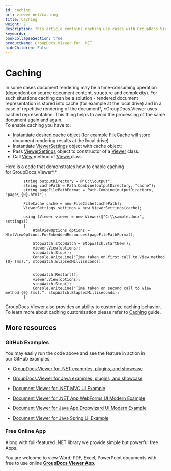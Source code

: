 ```yaml
---
id: caching
url: viewer-net/caching
title: Caching
weight: 2
description: This article contains caching use-cases with GroupDocs.Viewer within your .NET applications.
keywords: 
bookCollapseSection: true
productName: GroupDocs.Viewer for .NET
hideChildren: False
---
```


# Caching

In some cases document rendering may be a time-consuming operation (dependent on source document content, structure and complexity). For such situations caching can be a solution - rendered document representation is stored into cache (for example at the local drive) and in a case of repetitive rendering of the document*, *GroupDocs.Viewer uses cached representation. This thing helps to avoid the processing of the same document again and again.  
To enable caching you have to:

*   Instantiate desired cache object (for example [FileCache](https://apireference.groupdocs.com/net/viewer/groupdocs.viewer.caching/filecache) will store document rendering results at the local drive)
*   Instantiate [ViewerSettings](https://apireference.groupdocs.com/net/viewer/groupdocs.viewer/viewersettings) object with cache object;
*   Pass [ViewerSettings](https://apireference.groupdocs.com/net/viewer/groupdocs.viewer/viewersettings) object to constructor of a [Viewer](https://apireference.groupdocs.com/net/viewer/groupdocs.viewer/viewer) class.
*   Call [View](https://apireference.groupdocs.com/net/viewer/groupdocs.viewer/viewer/methods/view) method of [Viewer](https://apireference.groupdocs.com/net/viewer/groupdocs.viewer/viewer)class.

Here is a code that demonstrates how to enable caching for GroupDocs.Viewer*.*

			string outputDirectory = @"C:\\output";
            string cachePath = Path.Combine(outputDirectory, "cache");
            string pageFilePathFormat = Path.Combine(outputDirectory, "page\_{0}.html");

            FileCache cache = new FileCache(cachePath);
            ViewerSettings settings = new ViewerSettings(cache);

            using (Viewer viewer = new Viewer(@"C:\\sample.docx", settings))
            {
                HtmlViewOptions options = HtmlViewOptions.ForEmbeddedResources(pageFilePathFormat);

                Stopwatch stopWatch = Stopwatch.StartNew();
                viewer.View(options);
                stopWatch.Stop();
                Console.WriteLine("Time taken on first call to View method {0} (ms).", stopWatch.ElapsedMilliseconds);


                stopWatch.Restart();
                viewer.View(options);
                stopWatch.Stop();
                Console.WriteLine("Time taken on second call to View method {0} (ms).", stopWatch.ElapsedMilliseconds);
            }

GroupDocs.Viewer also provides an ability  to customize caching behavior. To learn more about caching customization please refer to [Caching](Caching.html) guide.

## More resources

### GitHub Examples

You may easily run the code above and see the feature in action in our GitHub examples:

*   [GroupDocs.Viewer for .NET examples, plugins, and showcase](https://github.com/groupdocs-viewer/GroupDocs.Viewer-for-.NET)
    
*   [GroupDocs.Viewer for Java examples, plugins, and showcase](https://github.com/groupdocs-viewer/GroupDocs.Viewer-for-Java)
    
*   [Document Viewer for .NET MVC UI Example](https://github.com/groupdocs-viewer/GroupDocs.Viewer-for-.NET-MVC) 
    
*   [Document Viewer for .NET App WebForms UI Modern Example](https://github.com/groupdocs-viewer/GroupDocs.Viewer-for-.NET-WebForms)
    
*   [Document Viewer for Java App Dropwizard UI Modern Example](https://github.com/groupdocs-viewer/GroupDocs.Viewer-for-Java-Dropwizard)
    
*   [Document Viewer for Java Spring UI Example](https://github.com/groupdocs-viewer/GroupDocs.Viewer-for-Java-Spring)
    

### Free Online App

Along with full-featured .NET library we provide simple but powerful free Apps.

You are welcome to view Word, PDF, Excel, PowerPoint documents with free to use online **[GroupDocs Viewer App](https://products.groupdocs.app/viewer)**.
